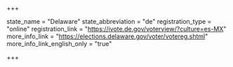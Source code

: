 +++

state_name = "Delaware"
state_abbreviation = "de"
registration_type = "online"
registration_link = "https://ivote.de.gov/voterview/?culture=es-MX"
more_info_link = "https://elections.delaware.gov/voter/votereg.shtml"
more_info_link_english_only = "true"

+++